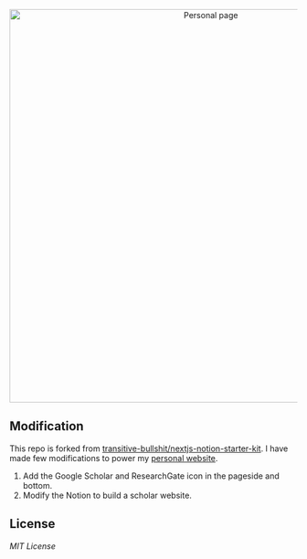 <p align="center">
  <a href="https://xingyuzhou.me">
    <img alt="Personal page" src="https://github.com/xingyuzhouphd/nextjs-notion-zhou/blob/main/website.png" width="689">
  </a>
</p>


## Modification

This repo is forked from [transitive-bullshit/nextjs-notion-starter-kit](https://github.com/transitive-bullshit/nextjs-notion-starter-kit). I have made few modifications to power my [personal website](https://xingyuzhou.me).

1. Add the Google Scholar and ResearchGate icon in the pageside and bottom.
1. Modify the Notion to build a scholar website.



## License

*MIT License*
